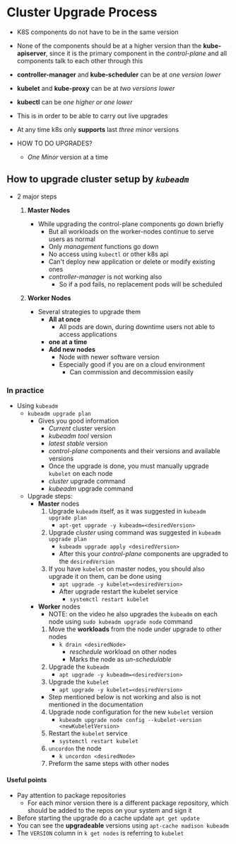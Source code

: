 Cluster Upgrade Process
=======================
 - K8S components do not have to be in the same version
 - None of the components should be at a higher version than the **kube-apiserver**, since it is the primary component in the *control-plane* and all components talk to each other through this
 - **controller-manager** and **kube-scheduler** can be at *one version lower*
- **kubelet** and **kube-proxy** can be at *two versions lower*
- **kubectl** can be *one higher or one lower*
- This is in order to be able to carry out live upgrades
- At any time k8s only **supports** last *three minor* versions

- HOW TO DO UPGRADES?
   - *One Minor* version at a time

## How to upgrade cluster setup by *`kubeadm`*
- 2 major steps
   1. **Master Nodes**
      - While upgrading the control-plane components go down briefly
         - But all workloads on the worker-nodes continue to serve users as normal
         - Only *management* functions go down
         - No access using `kubectl` or other k8s api
         - Can't deploy new application or delete or modify existing ones
         - *controller-manager* is not working also
            - So if a pod fails, no replacement pods will be scheduled

   2. **Worker Nodes**
      - Several strategies to upgrade them
         - **All at once**
            - All pods are down, during downtime users not able to access applications
         - **one at a time**
         - **Add new nodes**
            - Node with newer software version
            - Especially good if you are on a cloud environment
               - Can commission and decommission easily

### In practice
   - Using `kubeadm`
      - `kubeadm upgrade plan`
         - Gives you good information
            - *Current* cluster version
            - *kubeadm tool* version
            - *latest stable* version
            - *control-plane* components and their versions and available versions
            - Once the upgrade is done, you must manually upgrade `kubelet` on each node
            - *cluster* upgrade command
            - *kubeadm* upgrade command
      - Upgrade steps:
         - **Master** nodes
            1. Upgrade `kubeadm` itself, as it was suggested in `kubeadm upgrade plan`
               - `apt-get upgrade -y kubeadm=<desiredVersion>`
            2. Upgrade *cluster* using command was suggested in `kubeadm upgrade plan`
               - `kubeadm upgrade apply <desiredVersion>`
               - After this your *control-plane* components are upgraded to the `desiredVersion`
            3. If you have `kubelet` on master nodes, you should also upgrade it on them, can be done using
               - `apt upgrade -y kubelet=<desiredVersion>`
               - After upgrade restart the kubelet service
                  - `systemctl restart kubelet`
         - **Worker** nodes
            - NOTE: on the video he also upgrades the `kubeadm` on each node using `sudo kubeadm upgrade node` command
            1. Move the **workloads** from the node under upgrade to other nodes
               - `k drain <desiredNode>`
                  - *reschedule* workload on other nodes
                  - Marks the node as *un-schedulable*
            2. Upgrade the `kubeadm`
               - `apt upgrade -y kubeadm=<desiredVersion>`
            3. Upgrade the `kubelet`
               - `apt upgrade -y kubelet=<desiredVersion>`
            - Step mentioned below is not working and also is not mentioned in the documentation
            4. Upgrade node configuration for the new `kubelet` version
               - `kubeadm upgrade node config --kubelet-version <newKubeletVersion>`
            5. Restart the `kubelet` service
               - `systemctl restart kubelet`
            6. `uncordon` the node
               - `k uncordon <desiredNode>`
            7. Preform the same steps with other nodes


#### Useful points
- Pay attention to package repositories
   - For each minor version there is a different package repository, which should be added to the repos on your system and sign it
- Before starting the upgrade do a cache update `apt get update`
- You can see the **upgradeable** versions using `apt-cache madison kubeadm`
- The `VERSION` column in `k get nodes` is referring to `kubelet`
